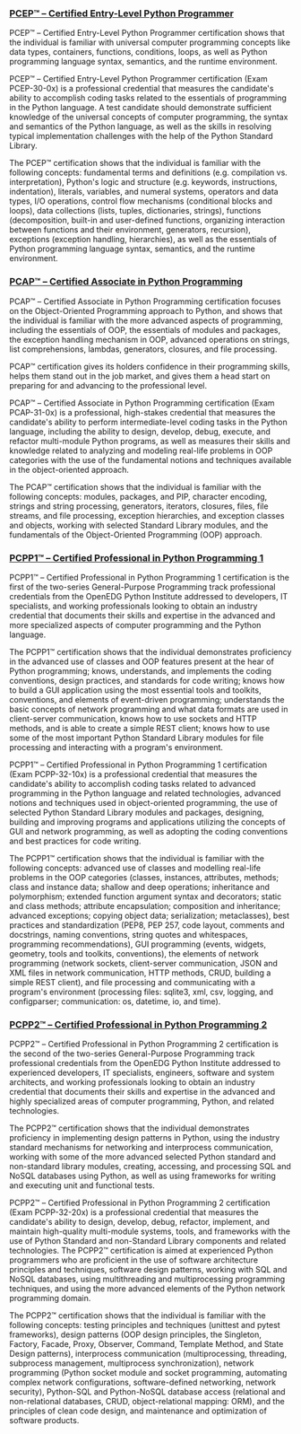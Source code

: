 ### [PCEP™ – Certified Entry-Level Python Programmer](https://pythoninstitute.org/pcep)

PCEP™ – Certified Entry-Level Python Programmer certification shows that the individual is familiar with universal computer programming concepts like data types, containers, functions, conditions, loops, as well as Python programming language syntax, semantics, and the runtime environment.

PCEP™ – Certified Entry-Level Python Programmer certification (Exam PCEP-30-0x) is a professional credential that measures the candidate's ability to accomplish coding tasks related to the essentials of programming in the Python language. A test candidate should demonstrate sufficient knowledge of the universal concepts of computer programming, the syntax and semantics of the Python language, as well as the skills in resolving typical implementation challenges with the help of the Python Standard Library.

The PCEP™ certification shows that the individual is familiar with the following concepts: fundamental terms and definitions (e.g. compilation vs. interpretation), Python's logic and structure (e.g. keywords, instructions, indentation), literals, variables, and numeral systems, operators and data types, I/O operations, control flow mechanisms (conditional blocks and loops), data collections (lists, tuples, dictionaries, strings), functions (decomposition, built-in and user-defined functions, organizing interaction between functions and their environment, generators, recursion), exceptions (exception handling, hierarchies), as well as the essentials of Python programming language syntax, semantics, and the runtime environment.

### [PCAP™ – Certified Associate in Python Programming](https://pythoninstitute.org/pcap)
PCAP™ – Certified Associate in Python Programming certification focuses on the Object-Oriented Programming approach to Python, and shows that the individual is familiar with the more advanced aspects of programming, including the essentials of OOP, the essentials of modules and packages, the exception handling mechanism in OOP, advanced operations on strings, list comprehensions, lambdas, generators, closures, and file processing.

PCAP™ certification gives its holders confidence in their programming skills, helps them stand out in the job market, and gives them a head start on preparing for and advancing to the professional level.

PCAP™ – Certified Associate in Python Programming certification (Exam PCAP-31-0x) is a professional, high-stakes credential that measures the candidate's ability to perform intermediate-level coding tasks in the Python language, including the ability to design, develop, debug, execute, and refactor multi-module Python programs, as well as measures their skills and knowledge related to analyzing and modeling real-life problems in OOP categories with the use of the fundamental notions and techniques available in the object-oriented approach.

The PCAP™ certification shows that the individual is familiar with the following concepts: modules, packages, and PIP, character encoding, strings and string processing, generators, iterators, closures, files, file streams, and file processing, exception hierarchies, and exception classes and objects, working with selected Standard Library modules, and the fundamentals of the Object-Oriented Programming (OOP) approach.

### [PCPP1™ – Certified Professional in Python Programming 1](https://pythoninstitute.org/pcpp1)
PCPP1™ – Certified Professional in Python Programming 1 certification is the first of the two-series General-Purpose Programming track professional credentials from the OpenEDG Python Institute addressed to developers, IT specialists, and working professionals looking to obtain an industry credential that documents their skills and expertise in the advanced and more specialized aspects of computer programming and the Python language.

The PCPP1™ certification shows that the individual demonstrates proficiency in the advanced use of classes and OOP features present at the hear of Python programming; knows, understands, and implements the coding conventions, design practices, and standards for code writing; knows how to build a GUI application using the most essential tools and toolkits, conventions, and elements of event-driven programming; understands the basic concepts of network programming and what data formats are used in client-server communication, knows how to use sockets and HTTP methods, and is able to create a simple REST client; knows how to use some of the most important Python Standard Library modules for file processing and interacting with a program's environment.

PCPP1™ – Certified Professional in Python Programming 1 certification (Exam PCPP-32-10x) is a professional credential that measures the candidate's ability to accomplish coding tasks related to advanced programming in the Python language and related technologies, advanced notions and techniques used in object-oriented programming, the use of selected Python Standard Library modules and packages, designing, building and improving programs and applications utilizing the concepts of GUI and network programming, as well as adopting the coding conventions and best practices for code writing.

The PCPP1™ certification shows that the individual is familiar with the following concepts: advanced use of classes and modelling real-life problems in the OOP categories (classes, instances, attributes, methods; class and instance data; shallow and deep operations; inheritance and polymorphism; extended function argument syntax and decorators; static and class methods; attribute encapsulation; composition and inheritance; advanced exceptions; copying object data; serialization; metaclasses), best practices and standardization (PEP8, PEP 257, code layout, comments and docstrings, naming conventions, string quotes and whitespaces, programming recommendations), GUI programming (events, widgets, geometry, tools and toolkits, conventions), the elements of network programming (network sockets, client-server communication, JSON and XML files in network communication, HTTP methods, CRUD, building a simple REST client), and file processing and communicating with a program's environment (processing files: sqlite3, xml, csv, logging, and configparser; communication: os, datetime, io, and time).

### [PCPP2™ – Certified Professional in Python Programming 2](https://pythoninstitute.org/pcpp2)
PCPP2™ – Certified Professional in Python Programming 2 certification is the second of the two-series General-Purpose Programming track professional credentials from the OpenEDG Python Institute addressed to experienced developers, IT specialists, engineers, software and system architects, and working professionals looking to obtain an industry credential that documents their skills and expertise in the advanced and highly specialized areas of computer programming, Python, and related technologies.

The PCPP2™ certification shows that the individual demonstrates proficiency in implementing design patterns in Python, using the industry standard mechanisms for networking and interprocess communication, working with some of the more advanced selected Python standard and non-standard library modules, creating, accessing, and processing SQL and NoSQL databases using Python, as well as using frameworks for writing and executing unit and functional tests.

PCPP2™ – Certified Professional in Python Programming 2 certification (Exam PCPP-32-20x) is a professional credential that measures the candidate's ability to design, develop, debug, refactor, implement, and maintain high-quality multi-module systems, tools, and frameworks with the use of Python Standard and non-Standard Library components and related technologies. The PCPP2™ certification is aimed at experienced Python programmers who are proficient in the use of software architecture principles and techniques, software design patterns, working with SQL and NoSQL databases, using multithreading and multiprocessing programming techniques, and using the more advanced elements of the Python network programming domain.

The PCPP2™ certification shows that the individual is familiar with the following concepts: testing principles and techniques (unittest and pytest frameworks), design patterns (OOP design principles, the Singleton, Factory, Facade, Proxy, Observer, Command, Template Method, and State Design patterns), interprocess communication (multiprocessing, threading, subprocess management, multiprocess synchronization), network programming (Python socket module and socket programming, automating complex network configurations, software-defined networking, network security), Python-SQL and Python-NoSQL database access (relational and non-relational databases, CRUD, object-relational mapping: ORM), and the principles of clean code design, and maintenance and optimization of software products.